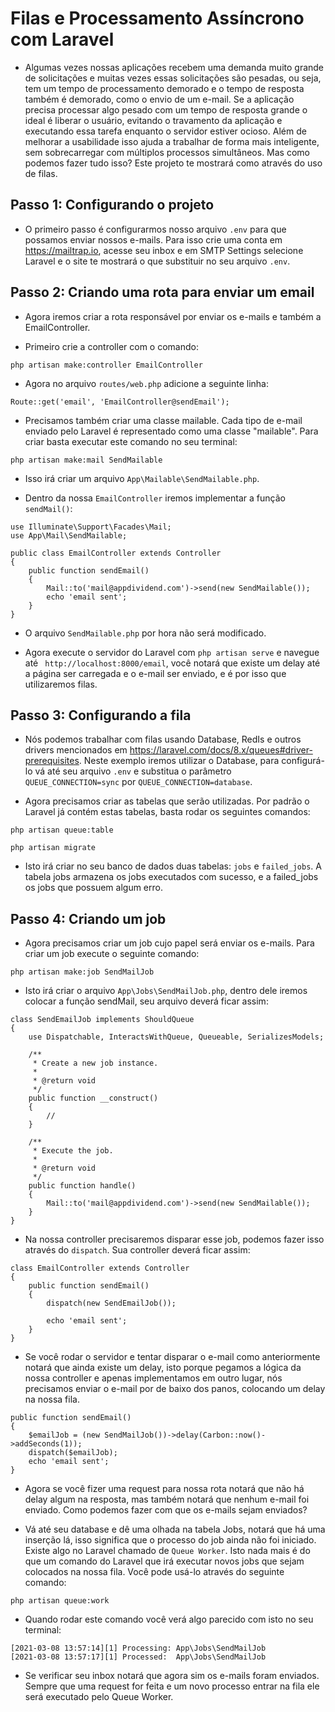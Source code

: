 # Filas e Processamento Assíncrono com Laravel

- Algumas vezes nossas aplicações recebem uma demanda muito grande de solicitações e muitas vezes essas solicitações são pesadas, ou seja, tem um tempo de processamento demorado e o tempo de resposta também é demorado, como o envio de um e-mail. Se a aplicação precisa processar algo pesado com um tempo de resposta grande o ideal é liberar o usuário, evitando o travamento da aplicação e executando essa tarefa enquanto o servidor estiver ocioso. Além de melhorar a usabilidade isso ajuda a trabalhar de forma mais inteligente, sem sobrecarregar com múltiplos processos simultâneos. Mas como podemos fazer tudo isso? Este projeto te mostrará como através do uso de filas.


## Passo 1: Configurando o projeto

- O primeiro passo é configurarmos nosso arquivo ```.env``` para que possamos enviar nossos e-mails. Para isso crie uma conta em <a>https://mailtrap.io</a>, acesse seu inbox e em SMTP Settings selecione Laravel e o site te mostrará o que substituir no seu arquivo ```.env```.

## Passo 2: Criando uma rota para enviar um email

- Agora iremos criar a rota responsável por enviar os e-mails e também a EmailController.

- Primeiro crie a controller com o comando:

```
php artisan make:controller EmailController
```
- Agora no arquivo ```routes/web.php``` adicione a seguinte linha:

```
Route::get('email', 'EmailController@sendEmail');
```

- Precisamos também criar uma classe mailable. Cada tipo de e-mail enviado pelo Laravel é representado como uma classe "mailable". Para criar basta executar este comando no seu terminal:

```
php artisan make:mail SendMailable
```

- Isso irá criar um arquivo ```App\Mailable\SendMailable.php```.

- Dentro da nossa ```EmailController``` iremos implementar a função ```sendMail()```:

```
use Illuminate\Support\Facades\Mail;
use App\Mail\SendMailable;

public class EmailController extends Controller
{
    public function sendEmail() 
    {
        Mail::to('mail@appdividend.com')->send(new SendMailable());
        echo 'email sent';
    }
}
```

- O arquivo ```SendMailable.php``` por hora não será modificado.

- Agora execute o servidor do Laravel com ```php artisan serve``` e navegue até ``` http://localhost:8000/email```, você notará que existe um delay até a página ser carregada e o e-mail ser enviado, e é por isso que utilizaremos filas.


## Passo 3: Configurando a fila

- Nós podemos trabalhar com filas usando Database, RedIs e outros drivers mencionados em <a>https://laravel.com/docs/8.x/queues#driver-prerequisites</a>. Neste exemplo iremos utilizar o Database, para configurá-lo vá até seu arquivo ```.env``` e substitua o parâmetro ```QUEUE_CONNECTION=sync``` por ```QUEUE_CONNECTION=database```.

- Agora precisamos criar as tabelas que serão utilizadas. Por padrão o Laravel já contém estas tabelas, basta rodar os seguintes comandos:

```
php artisan queue:table

php artisan migrate
```

- Isto irá criar no seu banco de dados duas tabelas: ```jobs``` e ```failed_jobs```. A tabela jobs armazena os jobs executados com sucesso, e a failed_jobs os jobs que possuem algum erro.


## Passo 4: Criando um job

- Agora precisamos criar um job cujo papel será enviar os e-mails. Para criar um job execute o seguinte comando:

```
php artisan make:job SendMailJob
```

- Isto irá criar o arquivo ```App\Jobs\SendMailJob.php```, dentro dele iremos colocar a função sendMail, seu arquivo deverá ficar assim:

```
class SendEmailJob implements ShouldQueue
{
    use Dispatchable, InteractsWithQueue, Queueable, SerializesModels;

    /**
     * Create a new job instance.
     *
     * @return void
     */
    public function __construct()
    {
        //
    }

    /**
     * Execute the job.
     *
     * @return void
     */
    public function handle()
    {
        Mail::to('mail@appdividend.com')->send(new SendMailable());
    }
}
```

- Na nossa controller precisaremos disparar esse job, podemos fazer isso através do ```dispatch```. Sua controller deverá ficar assim:

```
class EmailController extends Controller
{
    public function sendEmail()
    {
        dispatch(new SendEmailJob());

        echo 'email sent';
    }
}
```

- Se você rodar o servidor e tentar disparar o e-mail como anteriormente notará que ainda existe um delay, isto porque pegamos a lógica da nossa controller e apenas implementamos em outro lugar, nós precisamos enviar o e-mail por de baixo dos panos, colocando um delay na nossa fila.

```
public function sendEmail()
{
    $emailJob = (new SendMailJob())->delay(Carbon::now()->addSeconds(1));
    dispatch($emailJob);
    echo 'email sent';
}
```

- Agora se você fizer uma request para nossa rota notará que não há delay algum na resposta, mas também notará que nenhum e-mail foi enviado. Como podemos fazer com que os e-mails sejam enviados?

- Vá até seu database e dê uma olhada na tabela Jobs, notará que há uma inserção lá, isso significa que o processo do job ainda não foi iniciado. Existe algo no Laravel chamado de ```Queue Worker```. Isto nada mais é do que um comando do Laravel que irá executar novos jobs que sejam colocados na nossa fila. Você pode usá-lo através do seguinte comando:

```
php artisan queue:work
```

- Quando rodar este comando você verá algo parecido com isto no seu terminal:

```
[2021-03-08 13:57:14][1] Processing: App\Jobs\SendMailJob
[2021-03-08 13:57:17][1] Processed:  App\Jobs\SendMailJob
```

- Se verificar seu inbox notará que agora sim os e-mails foram enviados. Sempre que uma request for feita e um novo processo entrar na fila ele será executado pelo Queue Worker.
